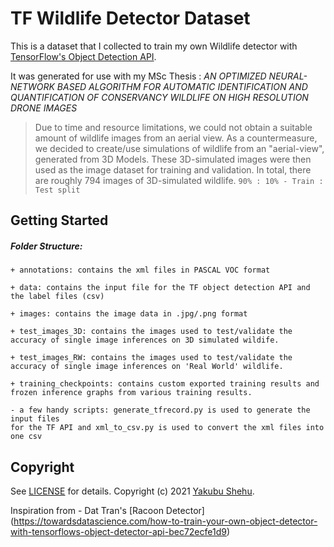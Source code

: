 # TF Wildlife Detector Dataset

This is a dataset that I collected to train my own Wildlife detector with [TensorFlow's Object Detection API](https://github.com/tensorflow/models/tree/master/research/object_detection).

It was generated for use with my MSc Thesis : *AN OPTIMIZED NEURAL-NETWORK BASED ALGORITHM FOR AUTOMATIC IDENTIFICATION AND QUANTIFICATION OF CONSERVANCY WILDLIFE ON HIGH RESOLUTION DRONE IMAGES*

> Due to time and resource limitations, we could not obtain a suitable amount of wildlife images from an aerial view. As a countermeasure, we decided to create/use simulations of wildlife from an "aerial-view", generated from 3D Models. These 3D-simulated images were then used as the image dataset for training and validation.
> In total, there are roughly 794 images of 3D-simulated wildlife.
> ```90% : 10% - Train : Test split``` 

## Getting Started

##### Folder Structure:
```
+ annotations: contains the xml files in PASCAL VOC format

+ data: contains the input file for the TF object detection API and the label files (csv)

+ images: contains the image data in .jpg/.png format

+ test_images_3D: contains the images used to test/validate the accuracy of single image inferences on 3D simulated wildife.

+ test_images_RW: contains the images used to test/validate the accuracy of single image inferences on 'Real World' wildlife.

+ training_checkpoints: contains custom exported training results and frozen inference graphs from various training results.

- a few handy scripts: generate_tfrecord.py is used to generate the input files
for the TF API and xml_to_csv.py is used to convert the xml files into one csv
```

## Copyright

See [LICENSE](LICENSE) for details.
Copyright (c) 2021 [Yakubu Shehu](https://wwww.yakubushehu.com/).

Inspiration from - Dat Tran's [Racoon Detector] (https://towardsdatascience.com/how-to-train-your-own-object-detector-with-tensorflows-object-detector-api-bec72ecfe1d9)